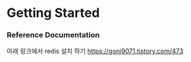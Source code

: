 # Getting Started

### Reference Documentation
아래 링크에서 redis 설치 하기 
https://goni9071.tistory.com/473
